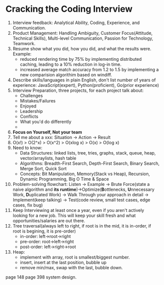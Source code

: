 # Cracking the Coding Interview

1. Interview feedback: Analytical Ability, Coding, Experience, and Communication. 
2. Product Management: Handling Ambiguity, Customer Focus(Attitude, Technical Skills), Multi-level Communication, Passion for Technology, Teamwork.
3. Resume show what you did, how you did, and what the results were. Example:
    - reduced rendering time by 75% by implementing distributed caching, leading to a 10% reduction in log-in time.
    - increased average match accuracy from 1.2 to 1.5 by implementing a new comparision algorithim based on windiff. 
4. Describe skills/languages in plain English, don't list number of years of experience: JavaScript(expert), Python(proficient), Go(prior experience)
5. Interview Preparation, three projects, for each project talk about:
    - Challenges
    - Mistakes/Failures
    - Enjoyed
    - Leadership
    - Conflicts
    - What you'd do differently
    - 
6. **Focus on Yourself, Not your team**
7. Tell me about a xxx: Situation -> Action -> Result
8. O(x!) > O(2^x) > O(x^2) > O(xlog x) > O(x) > O(log x)
9. Need to know: 
    - Data Structures: linked lists, tree, tries, graphs, stack, queue, heap, vector/arraylists, hash table
    - Algorithms: Breadth-First Search, Depth-First Search, Binary Search, Merge Sort, Quick Sort
    - Concepts: Bit Manipulation, Memory(Stack vs Heap), Recursion, Dynamic Programming, Big O Time & Space
10. Problem-solving flowchart: Listen -> Example -> Brute Force(state a naive algorithm and **its runtime**)->Optimize(**B**ottlenecks, **U**nnecessary Work, **D**uplicated Work) -> Walk Through your approach in detail -> Implement(keep talking) -> Test(code review, small test cases, edge cases, fix bug)
11. Keep Interviewing at least once a year, even if you aren't actively looking for a new job. This will keep your skill fresh and what opportunities/salaries are out there. 
12. Tree traversal(always left to right, if root is in the mid, it is in-order, if root is begining, it is pre-order)
    - in-order: left->root->right
    - pre-order: root->left->right
    - post-order: left->right->root
13. Heap: 
    - implement with array, root is smallest/biggest number.
    - insert, insert at the last position, bubble up
    - remove min/max, swap with the last, bubble down.


page 148
page 398 system design. 
